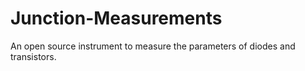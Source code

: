 # Junction-Measurements
An open source instrument to measure the parameters of diodes and transistors.
